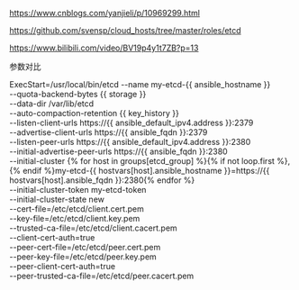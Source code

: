 https://www.cnblogs.com/yanjieli/p/10969299.html

https://github.com/svensp/cloud_hosts/tree/master/roles/etcd

https://www.bilibili.com/video/BV19p4y1t7ZB?p=13

参数对比

ExecStart=/usr/local/bin/etcd --name my-etcd-{{ ansible_hostname }} \
	--quota-backend-bytes {{ storage }} \
    --data-dir /var/lib/etcd \
    --auto-compaction-retention {{ key_history }} \
    --listen-client-urls https://{{ ansible_default_ipv4.address }}:2379 \
    --advertise-client-urls https://{{ ansible_fqdn }}:2379 \
    --listen-peer-urls https://{{ ansible_default_ipv4.address }}:2380 \
    --initial-advertise-peer-urls https://{{ ansible_fqdn }}:2380 \
    --initial-cluster {% for host in groups[etcd_group] %}{% if not loop.first %},{% endif %}my-etcd-{{ hostvars[host].ansible_hostname }}=https://{{ hostvars[host].ansible_fqdn  }}:2380{% endfor %} \
    --initial-cluster-token my-etcd-token \
    --initial-cluster-state new \
	 --cert-file=/etc/etcd/client.cert.pem \
	 --key-file=/etc/etcd/client.key.pem \
	 --trusted-ca-file=/etc/etcd/client.cacert.pem \
	 --client-cert-auth=true \
	 --peer-cert-file=/etc/etcd/peer.cert.pem \
	 --peer-key-file=/etc/etcd/peer.key.pem \
	 --peer-client-cert-auth=true \
	 --peer-trusted-ca-file=/etc/etcd/peer.cacert.pem